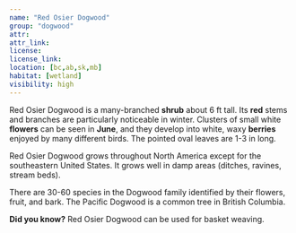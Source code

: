 ```yaml
--- 
name: "Red Osier Dogwood"
group: "dogwood"
attr: 
attr_link: 
license: 
license_link: 
location: [bc,ab,sk,mb]
habitat: [wetland]
visibility: high 
---
```

Red Osier Dogwood is a many-branched **shrub** about 6 ft tall. Its **red** stems and branches are particularly noticeable in winter. Clusters of small white **flowers** can be seen in **June**, and they develop into white, waxy **berries** enjoyed by many different birds. The pointed oval leaves are 1-3 in long.

Red Osier Dogwood grows throughout North America except for the southeastern United States. It grows well in damp areas (ditches, ravines, stream beds).

There are 30-60 species in the Dogwood family identified by their flowers, fruit, and bark. The Pacific Dogwood is a common tree in British Columbia.

**Did you know?** Red Osier Dogwood can be used for basket weaving.
